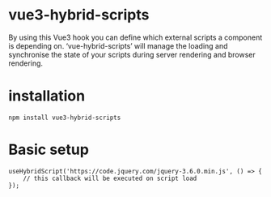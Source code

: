 # vue3-hybrid-scripts

By using this Vue3 hook you can define which external scripts a component is depending on. ‘vue-hybrid-scripts’ will manage the loading and synchronise the state of your scripts during server rendering and browser rendering.

# installation

```
npm install vue3-hybrid-scripts
```

# Basic setup

```
useHybridScript('https://code.jquery.com/jquery-3.6.0.min.js', () => {
    // this callback will be executed on script load
});
```